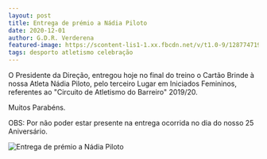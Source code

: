 ```yaml
---
layout: post
title: Entrega de prémio a Nádia Piloto
date: 2020-12-01
author: G.D.R. Verderena
featured-image: https://scontent-lis1-1.xx.fbcdn.net/v/t1.0-9/128774719_3889134867785814_4073790943427644252_n.jpg?_nc_cat=101&ccb=2&_nc_sid=8bfeb9&_nc_eui2=AeEbcp6ekDNdaEwOrePDj7H_Y--lgYiNcOJj76WBiI1w4nUA463oGyssPbdazB5YNVk&_nc_ohc=CUII4WbouRoAX9BmR7x&_nc_ht=scontent-lis1-1.xx&oh=29dc598adedd04c5e6ea8fa77fa80192&oe=5FEE0B2B
tags: desporto atletismo celebração
---
```

O Presidente da Direção, entregou hoje no final do treino o Cartão Brinde à nossa Atleta Nádia Piloto, pelo terceiro Lugar em Iniciados Femininos, referentes ao "Circuito de Atletismo do Barreiro" 2019/20.

Muitos Parabéns.

OBS: Por não poder estar presente na entrega ocorrida no dia do nosso 25 Aniversário.


![Entrega de prémio a Nádia Piloto](https://scontent-lis1-1.xx.fbcdn.net/v/t1.0-9/128774719_3889134867785814_4073790943427644252_n.jpg?_nc_cat=101&ccb=2&_nc_sid=8bfeb9&_nc_eui2=AeEbcp6ekDNdaEwOrePDj7H_Y--lgYiNcOJj76WBiI1w4nUA463oGyssPbdazB5YNVk&_nc_ohc=CUII4WbouRoAX9BmR7x&_nc_ht=scontent-lis1-1.xx&oh=29dc598adedd04c5e6ea8fa77fa80192&oe=5FEE0B2B)
